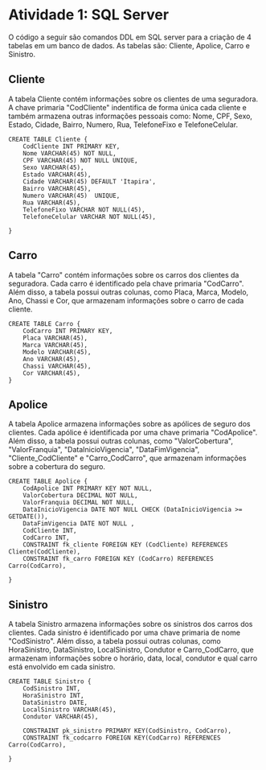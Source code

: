 <h1> Atividade 1: SQL Server </h1>

O código a seguir são comandos DDL em SQL server para a criação de 4 tabelas em um banco de dados. As tabelas são: Cliente, Apolice, Carro e Sinistro.


<h2> Cliente </h2>

A tabela Cliente contém informações sobre os clientes de uma seguradora. A chave primaria "CodCliente" indentifica de forma única cada cliente e também armazena outras informações pessoais como: Nome, CPF, Sexo, Estado, Cidade, Bairro, Numero, Rua, TelefoneFixo e TelefoneCelular. 

```
CREATE TABLE Cliente {
    CodCliente INT PRIMARY KEY,
    Nome VARCHAR(45) NOT NULL,
    CPF VARCHAR(45) NOT NULL UNIQUE,
    Sexo VARCHAR(45),
    Estado VARCHAR(45),
    Cidade VARCHAR(45) DEFAULT 'Itapira',
    Bairro VARCHAR(45),
    Numero VARCHAR(45)  UNIQUE,
    Rua VARCHAR(45),
    TelefoneFixo VARCHAR NOT NULL(45),
    TelefoneCelular VARCHAR NOT NULL(45),

}
```

<h2>Carro</h2>

A tabela "Carro" contém informações sobre os carros dos clientes da seguradora. Cada carro é identificado pela chave primaria "CodCarro". Além disso, a tabela possui outras colunas, como Placa, Marca, Modelo, Ano, Chassi e Cor, que armazenam informações sobre o carro de cada cliente.

```
CREATE TABLE Carro {
    CodCarro INT PRIMARY KEY,
    Placa VARCHAR(45),
    Marca VARCHAR(45),
    Modelo VARCHAR(45),
    Ano VARCHAR(45),
    Chassi VARCHAR(45),
    Cor VARCHAR(45),
}
```
<h2> Apolice </h2>

A tabela Apolice armazena informações sobre as apólices de seguro dos clientes. Cada apólice é identificada por uma chave primaria "CodApolice". Além disso, a tabela possui outras colunas, como "ValorCobertura", "ValorFranquia", "DataInicioVigencia", "DataFimVigencia", "Cliente_CodCliente" e "Carro_CodCarro", que armazenam informações sobre a cobertura do seguro.

```
CREATE TABLE Apolice {
    CodApolice INT PRIMARY KEY NOT NULL,
    ValorCobertura DECIMAL NOT NULL,
    ValorFranquia DECIMAL NOT NULL,
    DataInicioVigencia DATE NOT NULL CHECK (DataInicioVigencia >= GETDATE()),
    DataFimVigencia DATE NOT NULL ,
    CodCliente INT,
    CodCarro INT,
    CONSTRAINT fk_cliente FOREIGN KEY (CodCliente) REFERENCES Cliente(CodCliente),
    CONSTRAINT fk_carro FOREIGN KEY (CodCarro) REFERENCES Carro(CodCarro),

}
```
<h2> Sinistro </h2>

A tabela Sinistro armazena informações sobre os sinistros dos carros dos clientes. Cada sinistro é identificado por uma chave primaria de nome "CodSinistro". Além disso, a tabela possui outras colunas, como HoraSinistro, DataSinistro, LocalSinistro, Condutor e Carro_CodCarro, que armazenam informações sobre o horário, data, local, condutor e qual carro está envolvido em cada sinistro. 

```
CREATE TABLE Sinistro {
    CodSinistro INT,
    HoraSinistro INT,
    DataSinistro DATE,
    LocalSinistro VARCHAR(45),
    Condutor VARCHAR(45),

    CONSTRAINT pk_sinistro PRIMARY KEY(CodSinistro, CodCarro),
    CONSTRAINT fk_codcarro FOREIGN KEY(CodCarro) REFERENCES Carro(CodCarro),

}

```


